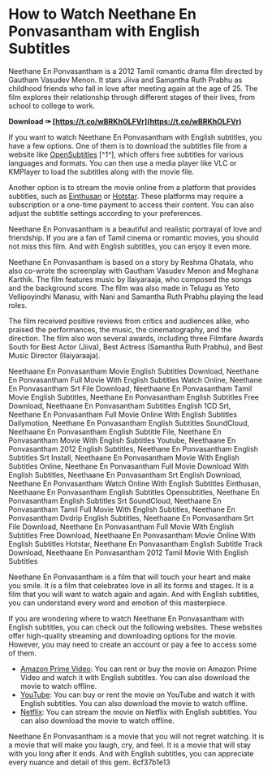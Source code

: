 # How to Watch Neethane En Ponvasantham with English Subtitles
 
Neethane En Ponvasantham is a 2012 Tamil romantic drama film directed by Gautham Vasudev Menon. It stars Jiiva and Samantha Ruth Prabhu as childhood friends who fall in love after meeting again at the age of 25. The film explores their relationship through different stages of their lives, from school to college to work.
 
**Download ✑ [https://t.co/wBRKhOLFVr](https://t.co/wBRKhOLFVr)**


 
If you want to watch Neethane En Ponvasantham with English subtitles, you have a few options. One of them is to download the subtitles file from a website like [OpenSubtitles](https://www.opensubtitles.org/en/subtitles/6639996/neethaane-en-ponvasantham-en) [^1^], which offers free subtitles for various languages and formats. You can then use a media player like VLC or KMPlayer to load the subtitles along with the movie file.
 
Another option is to stream the movie online from a platform that provides subtitles, such as [Einthusan](https://www.einthusan.tv/movie/watch/8w0/?lang=tamil) or [Hotstar](https://www.hotstar.com/in/movies/neethaane-en-ponvasantham/1000035957/watch). These platforms may require a subscription or a one-time payment to access their content. You can also adjust the subtitle settings according to your preferences.
 
Neethane En Ponvasantham is a beautiful and realistic portrayal of love and friendship. If you are a fan of Tamil cinema or romantic movies, you should not miss this film. And with English subtitles, you can enjoy it even more.
  
Neethane En Ponvasantham is based on a story by Reshma Ghatala, who also co-wrote the screenplay with Gautham Vasudev Menon and Meghana Karthik. The film features music by Ilaiyaraaja, who composed the songs and the background score. The film was also made in Telugu as Yeto Vellipoyindhi Manasu, with Nani and Samantha Ruth Prabhu playing the lead roles.
 
The film received positive reviews from critics and audiences alike, who praised the performances, the music, the cinematography, and the direction. The film also won several awards, including three Filmfare Awards South for Best Actor (Jiiva), Best Actress (Samantha Ruth Prabhu), and Best Music Director (Ilaiyaraaja).
 
Neethaane En Ponvasantham Movie English Subtitles Download,  Neethane En Ponvasantham Full Movie With English Subtitles Watch Online,  Neethane En Ponvasantham Srt File Download,  Neethaane En Ponvasantham Tamil Movie English Subtitles,  Neethane En Ponvasantham English Subtitles Free Download,  Neethaane En Ponvasantham Subtitles English 1CD Srt,  Neethane En Ponvasantham Full Movie Online With English Subtitles Dailymotion,  Neethane En Ponvasantham English Subtitles SoundCloud,  Neethaane En Ponvasantham English Subtitle File,  Neethane En Ponvasantham Movie With English Subtitles Youtube,  Neethaane En Ponvasantham 2012 English Subtitles,  Neethane En Ponvasantham English Subtitles Srt Install,  Neethaane En Ponvasantham Movie With English Subtitles Online,  Neethane En Ponvasantham Full Movie Download With English Subtitles,  Neethaane En Ponvasantham Srt English Download,  Neethane En Ponvasantham Watch Online With English Subtitles Einthusan,  Neethaane En Ponvasantham English Subtitles Opensubtitles,  Neethane En Ponvasantham English Subtitles Srt SoundCloud,  Neethaane En Ponvasantham Tamil Full Movie With English Subtitles,  Neethane En Ponvasantham Dvdrip English Subtitles,  Neethaane En Ponvasantham Srt File Download,  Neethane En Ponvasantham Full Movie With English Subtitles Free Download,  Neethaane En Ponvasantham Movie Online With English Subtitles Hotstar,  Neethane En Ponvasantham English Subtitle Track Download,  Neethaane En Ponvasantham 2012 Tamil Movie With English Subtitles
 
Neethane En Ponvasantham is a film that will touch your heart and make you smile. It is a film that celebrates love in all its forms and stages. It is a film that you will want to watch again and again. And with English subtitles, you can understand every word and emotion of this masterpiece.
  
If you are wondering where to watch Neethane En Ponvasantham with English subtitles, you can check out the following websites. These websites offer high-quality streaming and downloading options for the movie. However, you may need to create an account or pay a fee to access some of them.
 
- [Amazon Prime Video](https://www.amazon.com/Neethaane-En-Ponvasantham-Jiiva/dp/B07BZQ3FV7): You can rent or buy the movie on Amazon Prime Video and watch it with English subtitles. You can also download the movie to watch offline.
- [YouTube](https://www.youtube.com/watch?v=0wY2s8lZ6zg): You can buy or rent the movie on YouTube and watch it with English subtitles. You can also download the movie to watch offline.
- [Netflix](https://www.netflix.com/title/81292944): You can stream the movie on Netflix with English subtitles. You can also download the movie to watch offline.

Neethane En Ponvasantham is a movie that you will not regret watching. It is a movie that will make you laugh, cry, and feel. It is a movie that will stay with you long after it ends. And with English subtitles, you can appreciate every nuance and detail of this gem.
 8cf37b1e13
 

